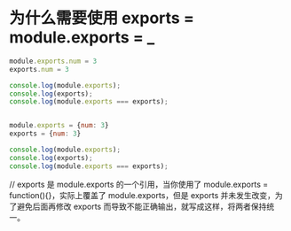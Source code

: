 
#  为什么需要使用 exports = module.exports = _ 
```js
module.exports.num = 3
exports.num = 3

console.log(module.exports);
console.log(exports);
console.log(module.exports === exports);


module.exports = {num: 3}
exports = {num: 3}

console.log(module.exports);
console.log(exports);
console.log(module.exports === exports);
```
// exports 是 module.exports 的一个引用，当你使用了 module.exports = function(){}，实际上覆盖了 module.exports，但是 exports 并未发生改变，为了避免后面再修改 exports 而导致不能正确输出，就写成这样，将两者保持统一。
